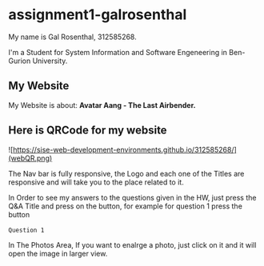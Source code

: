 # assignment1-galrosenthal

My name is Gal Rosenthal, 312585268.

I'm a Student for System Information and Software Engeneering in Ben-Gurion University.

## My Website
My Website is about:
**Avatar Aang - The Last Airbender.**

## Here is QRCode for my website
![https://sise-web-development-environments.github.io/312585268/](webQR.png)

The Nav bar is fully responsive, the Logo and each one of the Titles are responsive and will take you to the place related to it.

In Order to see my answers to the questions given in the HW, just press the Q&A Title and press on the button, for example for question 1 press the button 
```
Question 1
```

In The Photos Area, If you want to enalrge a photo, just click on it and it will open the image in larger view.
